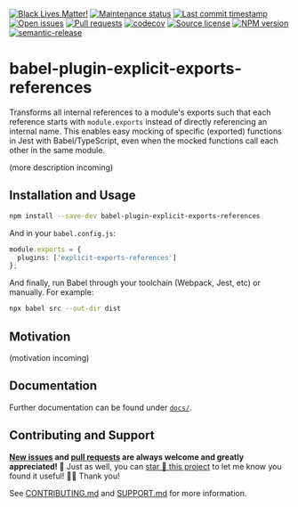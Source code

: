 <!-- prettier-ignore-start -->

<!-- badges-start -->

[![Black Lives Matter!][badge-blm]][link-blm]
[![Maintenance status][badge-maintenance]][link-repo]
[![Last commit timestamp][badge-last-commit]][link-repo]
[![Open issues][badge-issues]][link-issues]
[![Pull requests][badge-pulls]][link-pulls]
[![codecov][badge-codecov]][link-codecov]
[![Source license][badge-license]][link-license]
[![NPM version][badge-npm]][link-npm]
[![semantic-release][badge-semantic-release]][link-semantic-release]

<!-- badges-end -->

<!-- prettier-ignore-end -->

# babel-plugin-explicit-exports-references

Transforms all internal references to a module's exports such that each
reference starts with `module.exports` instead of directly referencing an
internal name. This enables easy mocking of specific (exported) functions in
Jest with Babel/TypeScript, even when the mocked functions call each other in
the same module.

(more description incoming)

## Installation and Usage

```Bash
npm install --save-dev babel-plugin-explicit-exports-references
```

And in your `babel.config.js`:

```typescript
module.exports = {
  plugins: ['explicit-exports-references']
};
```

And finally, run Babel through your toolchain (Webpack, Jest, etc) or manually.
For example:

```Bash
npx babel src --out-dir dist
```

## Motivation

(motivation incoming)

## Documentation

Further documentation can be found under [`docs/`][docs].

## Contributing and Support

**[New issues][choose-new-issue] and [pull requests][pr-compare] are always
welcome and greatly appreciated! 🤩** Just as well, you can [star 🌟 this
project][link-repo] to let me know you found it useful! ✊🏿 Thank you!

See [CONTRIBUTING.md][contributing] and [SUPPORT.md][support] for more
information.

[badge-blm]: https://api.ergodark.com/badges/blm 'Join the movement!'
[link-blm]: https://secure.actblue.com/donate/ms_blm_homepage_2019
[badge-maintenance]:
  https://img.shields.io/maintenance/active/2021
  'Is this package maintained?'
[link-repo]:
  https://github.com/xunnamius/babel-plugin-explicit-exports-references
[badge-last-commit]:
  https://img.shields.io/github/last-commit/xunnamius/babel-plugin-explicit-exports-references
  'When was the last commit to the official repo?'
[badge-issues]:
  https://isitmaintained.com/badge/open/Xunnamius/babel-plugin-explicit-exports-references.svg
  'Number of known issues with this package'
[link-issues]:
  https://github.com/Xunnamius/babel-plugin-explicit-exports-references/issues?q=
[badge-pulls]:
  https://img.shields.io/github/issues-pr/xunnamius/babel-plugin-explicit-exports-references
  'Number of open pull requests'
[link-pulls]:
  https://github.com/xunnamius/babel-plugin-explicit-exports-references/pulls
[badge-codecov]:
  https://codecov.io/gh/Xunnamius/babel-plugin-explicit-exports-references/branch/main/graph/badge.svg?token=HWRIOBAAPW
  'Is this package well-tested?'
[link-codecov]:
  https://codecov.io/gh/Xunnamius/babel-plugin-explicit-exports-references
[package-json]: package.json
[badge-license]:
  https://img.shields.io/npm/l/babel-plugin-explicit-exports-references
  "This package's source license"
[link-license]:
  https://github.com/Xunnamius/babel-plugin-explicit-exports-references/blob/main/LICENSE
[badge-npm]:
  https://api.ergodark.com/badges/npm-pkg-version/babel-plugin-explicit-exports-references
  'Install this package using npm or yarn!'
[link-npm]:
  https://www.npmjs.com/package/babel-plugin-explicit-exports-references
[badge-semantic-release]:
  https://img.shields.io/badge/%20%20%F0%9F%93%A6%F0%9F%9A%80-semantic--release-e10079.svg
  'This repo practices continuous integration and deployment!'
[link-semantic-release]: https://github.com/semantic-release/semantic-release
[side-effects-key]:
  https://webpack.js.org/guides/tree-shaking/#mark-the-file-as-side-effect-free
[exports-main-key]:
  https://github.com/nodejs/node/blob/8d8e06a345043bec787e904edc9a2f5c5e9c275f/doc/api/packages.md#package-entry-points
[choose-new-issue]:
  https://github.com/Xunnamius/babel-plugin-explicit-exports-references/issues/new/choose
[pr-compare]:
  https://github.com/Xunnamius/babel-plugin-explicit-exports-references/compare
[contributing]: CONTRIBUTING.md
[support]: .github/SUPPORT.md
[docs]: docs

